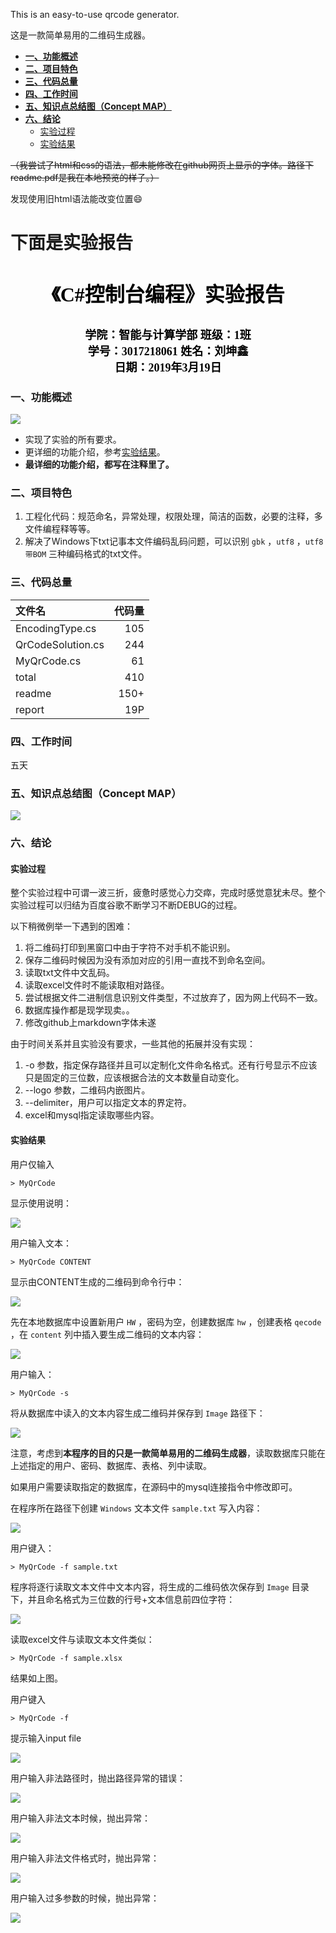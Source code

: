 This is an easy-to-use qrcode generator.

这是一款简单易用的二维码生成器。

- [**一、功能概述**](#一功能概述)
- [**二、项目特色**](#二项目特色)
- [**三、代码总量**](#三代码总量)
- [**四、工作时间**](#四工作时间)
- [**五、知识点总结图（Concept MAP）**](#五知识点总结图concept-map)
- [**六、结论**](#六结论)
    - [实验过程](#实验过程)
    - [实验结果](#实验结果)

~~（我尝试了html和css的语法，都未能修改在github网页上显示的字体。路径下readme.pdf是我在本地预览的样子。）~~

发现使用旧html语法能改变位置:smile:

下面是实验报告
============

<h1 align="center">
<font size="6" face="SimHei" color="black">
《C#控制台编程》实验报告
</font>
</h1>
<h2 align="center">
<font size="4" face="SimSun" color="black">
学院：智能与计算学部 班级：1班<br/>
学号：3017218061 姓名：刘坤鑫<br/>
日期：2019年3月19日
</font>
</h2>


### **一、功能概述**

![](pic/1.png)

- 实现了实验的所有要求。
- 更详细的功能介绍，参考[实验结果](#实验结果)。
- **最详细的功能介绍，都写在注释里了。**

### **二、项目特色**

1. 工程化代码：规范命名，异常处理，权限处理，简洁的函数，必要的注释，多文件编程释等等。
2. 解决了Windows下txt记事本文件编码乱码问题，可以识别 ```gbk``` ，```utf8``` ，```utf8带BOM``` 三种编码格式的txt文件。

### **三、代码总量**

| 文件名 | 代码量 |
| :--- | ---: |
| EncodingType.cs | 105 |
| QrCodeSolution.cs | 244 |
| MyQrCode.cs | 61 |
| total | 410 |
| readme | 150+ |
| report | 19P |

### **四、工作时间**

五天

### **五、知识点总结图（Concept MAP）**

![](pic/Concept%20MAP.png)

### **六、结论**

#### 实验过程

整个实验过程中可谓一波三折，疲惫时感觉心力交瘁，完成时感觉意犹未尽。整个实验过程可以归结为百度谷歌不断学习不断DEBUG的过程。

以下稍微例举一下遇到的困难：

1. 将二维码打印到黑窗口中由于字符不对手机不能识别。
2. 保存二维码时候因为没有添加对应的引用一直找不到命名空间。
3. 读取txt文件中文乱码。
4. 读取excel文件时不能读取相对路径。
4. 尝试根据文件二进制信息识别文件类型，不过放弃了，因为网上代码不一致。
5. 数据库操作都是现学现卖。。
7. 修改github上markdown字体未遂

由于时间关系并且实验没有要求，一些其他的拓展并没有实现：

1. -o 参数，指定保存路径并且可以定制化文件命名格式。还有行号显示不应该只是固定的三位数，应该根据合法的文本数量自动变化。
2. --logo 参数，二维码内嵌图片。
3. --delimiter，用户可以指定文本的界定符。
4. excel和mysql指定读取哪些内容。

#### 实验结果

用户仅输入

``` shell
> MyQrCode
```

显示使用说明：

![](pic/1.png)

用户输入文本：

``` shell
> MyQrCode CONTENT
```

显示由CONTENT生成的二维码到命令行中：

![](pic/2.png)

先在本地数据库中设置新用户 ```HW``` ，密码为空，创建数据库 ```hw``` ，创建表格 ```qecode``` ，在 ```content``` 列中插入要生成二维码的文本内容：

![](pic/3.png)

用户输入：

``` shell
> MyQrCode -s
```

将从数据库中读入的文本内容生成二维码并保存到 ```Image``` 路径下：

![](pic/4.png)

注意，考虑到**本程序的目的只是一款简单易用的二维码生成器**，读取数据库只能在上述指定的用户、密码、数据库、表格、列中读取。

如果用户需要读取指定的数据库，在源码中的mysql连接指令中修改即可。

在程序所在路径下创建 ```Windows``` 文本文件 ```sample.txt``` 写入内容：

![](pic/5.png)

用户键入：

``` shell
> MyQrCode -f sample.txt
```

程序将逐行读取文本文件中文本内容，将生成的二维码依次保存到 ```Image``` 目录下，并且命名格式为三位数的行号+文本信息前四位字符：

![](pic/6.png)

读取excel文件与读取文本文件类似：

``` shell
> MyQrCode -f sample.xlsx
```

结果如上图。

用户键入

``` shell
> MyQrCode -f
```

提示输入input file

![](pic/7.png)

用户输入非法路径时，抛出路径异常的错误：

![](pic/8.png)

用户输入非法文本时候，抛出异常：

![](pic/9.png)

用户输入非法文件格式时，抛出异常：

![](pic/10.png)

用户输入过多参数的时候，抛出异常：

![](pic/11.png)
